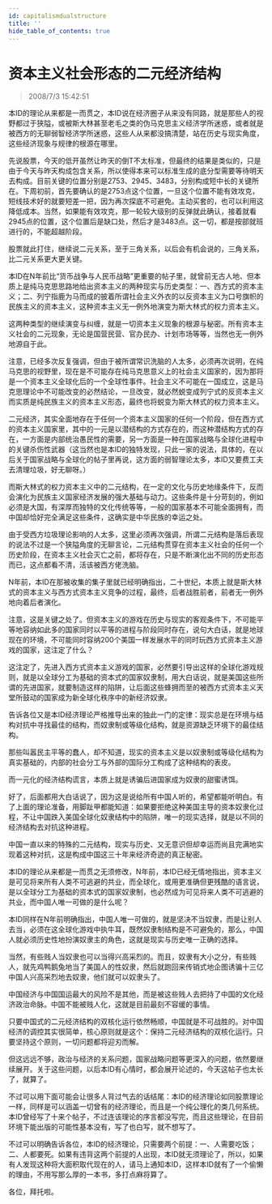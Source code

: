 ```yaml
---
id: capitalismdualstructure 
title: ''
hide_table_of_contents: true
---
```


# 资本主义社会形态的二元经济结构

> 2008/7/3 15:42:51

<div style={{color: '#FF0000', fontWeight: 'bold', fontSize: '18px'}}>

本ID的理论从来都是一而贯之，本ID说在经济圈子从来没有同路，就是那些人的视野都过于狭隘，或被斯大林甚至老毛之类的伪马克思主义经济学所迷惑，或者就是被西方的无聊弱智经济学所迷惑，这些人从来都没搞清楚，站在历史与现实角度，这些经济现象与规律的根源在哪里。

</div>
 
<div style={{color: '#336600', fontWeight: 'bold', fontSize: '18px'}}>

先说股票，今天的低开虽然让昨天的倒T不太标准，但最终的结果是类似的，只是由于今天与昨天构成包含关系，所以使得本来可以标准生成的底分型需要等待明天去构成。目前关键的位置分别是2753、2945、3483，分别构成短中长的关键所在。下周初前，首先要确认的是2753点这个位置，一旦这个位置不能有效攻克，短线技术好的就要短差一把，因为再次探底不可避免。主动买套的，也可以利用这降低成本。当然，如果能有效攻克，那一轮较大级别的反弹就此确认，接着就看2945点的位置，这个位置后是缺口处，然后才是3483点。这一切，都是按部就班进行的，不能超越阶段。

</div>
 
<div style={{color: '#CC0000', fontWeight: 'bold', fontSize: '20px'}}>

股票就此打住，继续说二元关系，至于三角关系，以后会有机会说的，三角关系，比二元关系更大更关键。

</div>
 
<div style={{color: '#FF0000', fontWeight: 'bold', fontSize: '18px'}}>

本ID在N年前比“货币战争与人民币战略”更重要的帖子里，就曾前无古人地、但本质上是纯马克思思路地给出资本主义的两种现实与历史类型：一、西方式的资本主义；二、列宁指鹿为马而成的披着所谓社会主义外衣的以反资本主义为口号旗帜的民族主义的资本主义，这种资本主义无一例外地演变为斯大林式的权力资本主义。

 

这两种类型的继续演变与纠缠，就是一切资本主义现象的根源与秘密。所有资本主义社会的二元现象，无论是国营民营、官办民办、计划市场等等，当然也无一例外地源自于此。

 

注意，已经多次反复强调，但由于被所谓常识洗脑的人太多，必须再次说明，在纯马克思的视野里，现在是不可能存在纯马克思意义上的社会主义国家的，因为那将是一个资本主义全球化后的一个全球性事件。社会主义不可能在一国成立，这是马克思理论中不可能改变的必然结论，一旦改变，就必然蜕变成列宁式的反资本主义而实质是纯民族主义的资本主义形态，最终也将蜕变为斯大林式的权力资本主义。

 

二元经济，其实全面地存在于任何一个资本主义国家的任何一个阶段，但在西方式的资本主义国家里，其中的一元是以潜结构的方式存在的，而这种潜结构方式的存在，一方面是内部统治愚民性的需要，另一方面是一种在国家战略与全球化进程中的关键杀伤性武器（这当然也是本ID的独特发现，只此一家的说法，具体的，在以后关于国家战略与全球化的帖子里再说，这方面的弱智理论太多，本ID又要费工夫去清理垃圾，好无聊呀。）

 

而斯大林式的权力资本主义中的二元结构，在一定的文化与历史地缘条件下，反而会演化为民族主义国家经济发展的强大基础与动力。这些条件是十分苛刻的，例如必须是大国，有深厚而独特的文化传统等等，一般的国家基本不可能全面拥有，而中国却恰好完全满足这些条件，这确实是中华民族的幸运之处。

 

由于受西方垃圾理论影响的人太多，这里必须再次强调，所谓二元结构是落后表现的说法不过是一个狭隘角度的无聊言论，二元结构贯穿在资本主义社会的任何一个历史阶段，在资本主义社会灭亡之前，都将存在，只是不断演化出不同的历史形态而已，这点都看不清，活该被西方佬洗脑。

 

N年前，本ID在那被收集的集子里就已经明确指出，二十世纪，本质上就是斯大林式的资本主义与西方式资本主义竞争的过程，最终，后者战胜前者，前者无一例外地向着后者演化。

 

注意，这是关键之处了。但资本主义的游戏在历史与现实的客观条件下，不可能平等地容纳如此多的国家同时以平等的进程与阶段同时存在，说句大白话，就是地球现在的环境，不可能同时容纳200个美国一样发展水平的同时玩西方式资本主义游戏的国家，这注定了什么？

 

这注定了，先进入西方式资本主义游戏的国家，必然要引导出这样的全球化游戏规则，就是以全球分工为基础的资本式的国家奴隶制，用大白话说，就是美国这些所谓的先进国家，就要制造这样的陷阱，让后面这些蜂拥而至的被西方式资本主义天堂所鼓动的国家成为新全球化秩序中的新经济奴隶。

 

告诉各位又是本ID经济理论严格推导出来的独此一门的定律：现实总是在环境与结构对抗中寻找最佳的结构，而奴隶制或等级化结构，就是资源缺乏环境下的最佳结构。

 

那些叫嚣民主平等的蠢人，却不知道，现实的资本主义是以奴隶制或等级化结构为真实基础的，内部的社会分工与外部的国际分工构成了这种结构的表皮。

 

而一元化的经济结构谎言，本质上就是诱骗后进国家成为奴隶的甜蜜诱饵。

 

好了，后面都用大白话说了，因为这是说给所有中国人听的，希望都能听明白。有了上面的理论准备，用脚趾甲都能知道：如果要拒绝这种美国主导的资本奴隶化过程，不让中国跌入美国全球化奴隶结构中的陷阱，唯一的现实选择，就是以不同的经济结构去对抗这种进程。

 

中国一直以来的特殊的二元结构，现实与历史、又无意识但却幸运而尚且完满地实现着这种对抗，这是构成中国这三十年来经济奇迹的真正秘密。

 

本ID的理论从来都是一而贯之无须修改，N年前，本ID已经无情地指出，资本主义是可见将来所有人类不可逃避的共业，而全球化，或用更准确但更残酷的语言说，是以全球分工为基础的资本式的国家奴隶制，也必然成为可见将来人类不可逃避的共业，而中国人唯一可做的是什么呢？

 

本ID同样在N年前明确指出，中国人唯一可做的，就是坚决不当奴隶，而是让别人去当，必须在这全球化游戏中执牛耳，既然奴隶制结构是不可避免的，那么，中国人就必须历史性地扮演奴隶主的角色，这就是现实与历史唯一正确的选择。

 

当然，有些贱人当奴隶也可以当得兴高采烈的。而且，奴隶有大小之分，有些贱人，就先鸡鸭鹅兔地当了美国人的性奴隶，然后就跑回来传销式地企图诱骗十三亿中国人兴高采烈地去奴隶，他们就可以奴隶头了。

 

中国经济与中国国运最大的风险不是其他，而是被这些贱人去把持了中国的文化经济政治命脉。中国不能被贱人化，这就是目前最刻不容缓的事情。

 

只要中国式的二元经济结构的双核化运行依然畅顺，中国就是不可战胜的。对中国经济的调控其实很简单，核心原则就是这个：保持二元经济结构的双核化运行。只要坚持这个原则，一切问题都将迎刃而解。

 

但这远远不够，政治与经济的关系问题，国家战略问题等更深入的问题，依然要继续展开。关于这些问题，以后本ID有心情时，都会展开论述的，今天这帖子也太长了，就算了。

 

不过可以用下面可能会让很多人背过气去的话结尾：本ID的经济理论如同股票理论一样，同样是可以涵盖一切曾有的经济理论，而且是一个纯公理化的类几何系统。本ID曾经写了十来个帖子，不过连该理论的序言都没写完，而且这些理论，在目前环境下能出版的可能性基本没有，写了也白写，就不想写了。

 

不过可以明确告诉各位，本ID的经济理论，只需要两个前提：一、人需要吃饭；二、人都要死。如果有违背这两个前提的人出现，本ID就无须理论了，所以，如果有人发现这种将大面积取代现在的人，请马上通知本ID，这样本ID就有了一个偷懒的理由，不用写那么厚的一本书，多打点麻将算了。

 

各位，拜托啦。

</div>